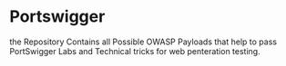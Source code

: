 # Portswigger
the Repository Contains all Possible OWASP Payloads that help to pass PortSwigger Labs and Technical tricks for web penteration testing.  
